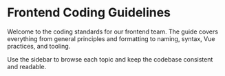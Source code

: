 # Frontend Coding Guidelines

Welcome to the coding standards for our frontend team. The guide covers everything from general principles and formatting to naming, syntax, Vue practices, and tooling.

Use the sidebar to browse each topic and keep the codebase consistent and readable.
